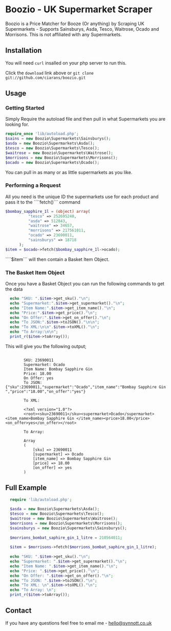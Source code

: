 # Boozio - UK Supermarket Scraper
Boozio is a Price Matcher for Booze (Or anything) by Scraping UK Supermarkets - Supports Sainsburys, Asda, Tesco, Waitrose, Ocado and Morrisons.
This is not affiliated with any Supermarkets.

## Installation

You will need `curl` insalled on your php server to run this.

Click the `download` link above or `git clone git://github.com/ciarans/boozio.git`

## Usage

### Getting Started

Simply Require the autoload file and then pull in what Supermarkets you are looking for.

  ```php
  require_once 'lib/autoload.php';
  $sains = new Boozio\Supermarkets\Sainsburys();
  $asda = new Boozio\Supermarkets\Asda();
  $tesco = new Boozio\Supermarkets\Tesco();
  $waitrose = new Boozio\Supermarkets\Waitrose();
  $morrisons = new Boozio\Supermarkets\Morrisons();
  $ocado = new Boozio\Supermarkets\Ocado();
  ```
  
You can pull in as many or as little supermarkets as you like. 

### Performing a Request

All you need is the unique ID the supermarkets use for each product and pass it to the ````fetch()``` command

  ```php
$bombay_sapphire_1l = (object) array(
            "tesco" => 252695240,
            "asda" => 512843,
            "waitrose" => 34657,
            "morrisons" => 217561011,
            "ocado" => 23690011,
            "sainsburys" => 18718
        );
  $item = $ocado->fetch($bombay_sapphire_1l->ocado);
  ```

````$item``` will then contain a Basket Item Object.

### The Basket Item Object

Once you have a Basket Object you can run the following  commands to get the data

  ```php
	echo "SKU: ".$item->get_sku()."\n";
	echo "Supermarket:".$item->get_supermarket()."\n";
	echo "Item Name:".$item->get_item_name()."\n";
	echo "Price:".$item->get_price()."\n";
	echo "On Offer:".$item->get_on_offer()."\n";
	echo "To JSON:".$item->toJSON()."\n\n";
	echo "To XML:\n\n".$item->toXML()."\n";
	echo "To Array:\n\n";
	print_r($item->toArray());
  ```
This will give you the following output;

```

        SKU: 23690011
        Supermarket: Ocado
        Item Name: Bombay Sapphire Gin 
        Price: 18.00
        On Offer: yes
        To JSON: {"sku":23690011,"supermarket":"Ocado","item_name":"Bombay Sapphire Gin ","price":"18.00","on_offer":"yes"}

        To XML: 

        <?xml version="1.0"?>
        <root><sku>23690011</sku><supermarket>Ocado</supermarket><item_name>Bombay Sapphire Gin </item_name><price>18.00</price><on_offer>yes</on_offer></root>

        To Array: 

        Array
        (
            [sku] => 23690011
            [supermarket] => Ocado
            [item_name] => Bombay Sapphire Gin 
            [price] => 18.00
            [on_offer] => yes
        )
```
  
## Full Example

  ```php
	require 'lib/autoload.php';
	
	$asda = new Boozio\Supermarkets\Asda();
	$tesco = new Boozio\Supermarkets\Tesco();
	$waitrose = new Boozio\Supermarkets\Waitrose();
	$morrisons = new Boozio\Supermarkets\Morrisons();
	$sainsburys = new Boozio\Supermarkets\Sainsburys();
	
	$morrions_bombat_saphire_gin_1_litre = 210564011;
	
	$item = $morrisons->fetch($morrions_bombat_saphire_gin_1_litre);
	
	echo "SKU: ".$item->get_sku()."\n";
	echo "Supermarket: ".$item->get_supermarket()."\n";
	echo "Item Name: ".$item->get_item_name()."\n";
	echo "Price: ".$item->get_price()."\n";
	echo "On Offer: ".$item->get_on_offer()."\n";
	echo "To JSON: ".$item->toJSON()."\n";
	echo "To XML: \n".$item->toXML()."\n";
	echo "To Array: \n";
	print_r($item->toArray());
  ```
## Contact

If you have any questions  feel free to email me - hello@synnott.co.uk
